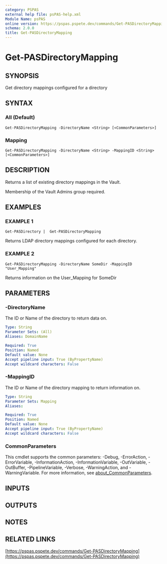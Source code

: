 ```yaml
---
category: PSPAS
external help file: psPAS-help.xml
Module Name: psPAS
online version: https://pspas.pspete.dev/commands/Get-PASDirectoryMapping
schema: 2.0.0
title: Get-PASDirectoryMapping
---
```


# Get-PASDirectoryMapping

## SYNOPSIS
Get directory mappings configured for a directory

## SYNTAX

### All (Default)
```
Get-PASDirectoryMapping -DirectoryName <String> [<CommonParameters>]
```

### Mapping
```
Get-PASDirectoryMapping -DirectoryName <String> -MappingID <String> [<CommonParameters>]
```

## DESCRIPTION
Returns a list of existing directory mappings in the Vault.

Membership of the Vault Admins group required.

## EXAMPLES

### EXAMPLE 1
```
Get-PASDirectory |  Get-PASDirectoryMapping
```

Returns LDAP directory mappings configured for each directory.

### EXAMPLE 2
```
Get-PASDirectoryMapping -DirectoryName SomeDir -MappingID "User_Mapping"
```

Returns information on the User_Mapping for SomeDir

## PARAMETERS

### -DirectoryName
The ID or Name of the directory to return data on.

```yaml
Type: String
Parameter Sets: (All)
Aliases: DomainName

Required: True
Position: Named
Default value: None
Accept pipeline input: True (ByPropertyName)
Accept wildcard characters: False
```

### -MappingID
The ID or Name of the directory mapping to return information on.

```yaml
Type: String
Parameter Sets: Mapping
Aliases:

Required: True
Position: Named
Default value: None
Accept pipeline input: True (ByPropertyName)
Accept wildcard characters: False
```

### CommonParameters
This cmdlet supports the common parameters: -Debug, -ErrorAction, -ErrorVariable, -InformationAction, -InformationVariable, -OutVariable, -OutBuffer, -PipelineVariable, -Verbose, -WarningAction, and -WarningVariable. For more information, see [about_CommonParameters](http://go.microsoft.com/fwlink/?LinkID=113216).

## INPUTS

## OUTPUTS

## NOTES

## RELATED LINKS

[https://pspas.pspete.dev/commands/Get-PASDirectoryMapping](https://pspas.pspete.dev/commands/Get-PASDirectoryMapping)

